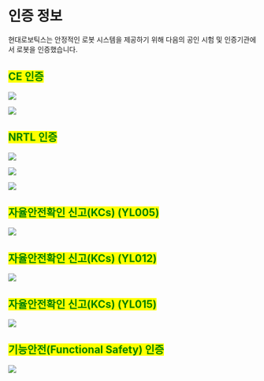 ﻿# 인증 정보

현대로보틱스는 안정적인 로봇 시스템을 제공하기 위해 다음의 공인 시험 및 인증기관에서 로봇을 인증했습니다.

## <mark style="color:green;">CE 인증</mark>

![](_assets/image144.png)

![](_assets/image145.png)

## <mark style="color:green;">NRTL 인증</mark>

![](_assets/image146.png)

![](_assets/image147.png)

![](_assets/image148.png)

## <mark style="color:green;">자율안전확인 신고(KCs) (YL005)</mark>

![](_assets/image149.png)

## <mark style="color:green;">자율안전확인 신고(KCs) (YL012)</mark>

![](_assets/image150.png)

## <mark style="color:green;">자율안전확인 신고(KCs) (YL015)</mark>

![](_assets/image151.png)

## <mark style="color:green;">기능안전(Functional Safety) 인증</mark>

![](_assets/image148.png)
